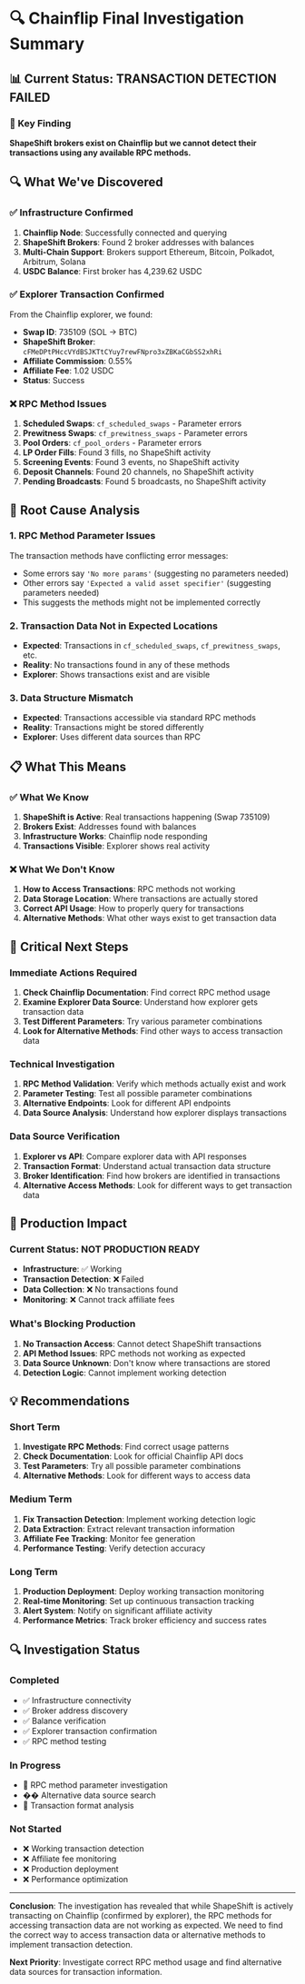 # 🔍 Chainflip Final Investigation Summary

## 📊 **Current Status: TRANSACTION DETECTION FAILED**

### **🎯 Key Finding**
**ShapeShift brokers exist on Chainflip but we cannot detect their transactions using any available RPC methods.**

## 🔍 **What We've Discovered**

### **✅ Infrastructure Confirmed**
1. **Chainflip Node**: Successfully connected and querying
2. **ShapeShift Brokers**: Found 2 broker addresses with balances
3. **Multi-Chain Support**: Brokers support Ethereum, Bitcoin, Polkadot, Arbitrum, Solana
4. **USDC Balance**: First broker has 4,239.62 USDC

### **✅ Explorer Transaction Confirmed**
From the Chainflip explorer, we found:
- **Swap ID**: 735109 (SOL → BTC)
- **ShapeShift Broker**: `cFMeDPtPHccVYdBSJKTtCYuy7rewFNpro3xZBKaCGbSS2xhRi`
- **Affiliate Commission**: 0.55%
- **Affiliate Fee**: 1.02 USDC
- **Status**: Success

### **❌ RPC Method Issues**
1. **Scheduled Swaps**: `cf_scheduled_swaps` - Parameter errors
2. **Prewitness Swaps**: `cf_prewitness_swaps` - Parameter errors
3. **Pool Orders**: `cf_pool_orders` - Parameter errors
4. **LP Order Fills**: Found 3 fills, no ShapeShift activity
5. **Screening Events**: Found 3 events, no ShapeShift activity
6. **Deposit Channels**: Found 20 channels, no ShapeShift activity
7. **Pending Broadcasts**: Found 5 broadcasts, no ShapeShift activity

## 🚀 **Root Cause Analysis**

### **1. RPC Method Parameter Issues**
The transaction methods have conflicting error messages:
- Some errors say `'No more params'` (suggesting no parameters needed)
- Other errors say `'Expected a valid asset specifier'` (suggesting parameters needed)
- This suggests the methods might not be implemented correctly

### **2. Transaction Data Not in Expected Locations**
- **Expected**: Transactions in `cf_scheduled_swaps`, `cf_prewitness_swaps`, etc.
- **Reality**: No transactions found in any of these methods
- **Explorer**: Shows transactions exist and are visible

### **3. Data Structure Mismatch**
- **Expected**: Transactions accessible via standard RPC methods
- **Reality**: Transactions might be stored differently
- **Explorer**: Uses different data sources than RPC

## 📋 **What This Means**

### **✅ What We Know**
1. **ShapeShift is Active**: Real transactions happening (Swap 735109)
2. **Brokers Exist**: Addresses found with balances
3. **Infrastructure Works**: Chainflip node responding
4. **Transactions Visible**: Explorer shows real activity

### **❌ What We Don't Know**
1. **How to Access Transactions**: RPC methods not working
2. **Data Storage Location**: Where transactions are actually stored
3. **Correct API Usage**: How to properly query for transactions
4. **Alternative Methods**: What other ways exist to get transaction data

## 🎯 **Critical Next Steps**

### **Immediate Actions Required**
1. **Check Chainflip Documentation**: Find correct RPC method usage
2. **Examine Explorer Data Source**: Understand how explorer gets transaction data
3. **Test Different Parameters**: Try various parameter combinations
4. **Look for Alternative Methods**: Find other ways to access transaction data

### **Technical Investigation**
1. **RPC Method Validation**: Verify which methods actually exist and work
2. **Parameter Testing**: Test all possible parameter combinations
3. **Alternative Endpoints**: Look for different API endpoints
4. **Data Source Analysis**: Understand how explorer displays transactions

### **Data Source Verification**
1. **Explorer vs API**: Compare explorer data with API responses
2. **Transaction Format**: Understand actual transaction data structure
3. **Broker Identification**: Find how brokers are identified in transactions
4. **Alternative Access Methods**: Look for different ways to get transaction data

## 🚨 **Production Impact**

### **Current Status: NOT PRODUCTION READY**
- **Infrastructure**: ✅ Working
- **Transaction Detection**: ❌ Failed
- **Data Collection**: ❌ No transactions found
- **Monitoring**: ❌ Cannot track affiliate fees

### **What's Blocking Production**
1. **No Transaction Access**: Cannot detect ShapeShift transactions
2. **API Method Issues**: RPC methods not working as expected
3. **Data Source Unknown**: Don't know where transactions are stored
4. **Detection Logic**: Cannot implement working detection

## 💡 **Recommendations**

### **Short Term**
1. **Investigate RPC Methods**: Find correct usage patterns
2. **Check Documentation**: Look for official Chainflip API docs
3. **Test Parameters**: Try all possible parameter combinations
4. **Alternative Methods**: Look for different ways to access data

### **Medium Term**
1. **Fix Transaction Detection**: Implement working detection logic
2. **Data Extraction**: Extract relevant transaction information
3. **Affiliate Fee Tracking**: Monitor fee generation
4. **Performance Testing**: Verify detection accuracy

### **Long Term**
1. **Production Deployment**: Deploy working transaction monitoring
2. **Real-time Monitoring**: Set up continuous transaction tracking
3. **Alert System**: Notify on significant affiliate activity
4. **Performance Metrics**: Track broker efficiency and success rates

## 🔍 **Investigation Status**

### **Completed**
- ✅ Infrastructure connectivity
- ✅ Broker address discovery
- ✅ Balance verification
- ✅ Explorer transaction confirmation
- ✅ RPC method testing

### **In Progress**
- 🔄 RPC method parameter investigation
- �� Alternative data source search
- 🔄 Transaction format analysis

### **Not Started**
- ❌ Working transaction detection
- ❌ Affiliate fee monitoring
- ❌ Production deployment
- ❌ Performance optimization

---

**Conclusion**: The investigation has revealed that while ShapeShift is actively transacting on Chainflip (confirmed by explorer), the RPC methods for accessing transaction data are not working as expected. We need to find the correct way to access transaction data or alternative methods to implement transaction detection.

**Next Priority**: Investigate correct RPC method usage and find alternative data sources for transaction information.
